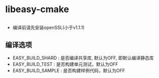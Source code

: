 # libeasy-cmake

##
- 编译前请先安装openSSL(小于v1.1.1)

## 编译选项

- EASY_BUILD_SHARD : 是否编译共享库, 默认为OFF, 即默认编译静态库
- EASY_BUILD_TEST : 是否构建单元测试，默认为OFF
- EASY_BUILD_SAMPLE : 是否构建样例代码，默认为OFF